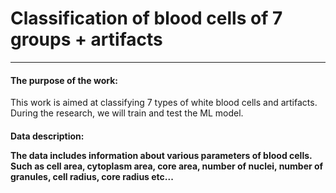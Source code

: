
<h1> Classification of blood cells of 7 groups + artifacts </h1> 

<hr>
<h4>The purpose of the work: </h4>
<p>
This work is aimed at classifying 7 types of white blood cells and artifacts. 
During the research, we will train and test the ML model.
</p>

<h4><h4>

<p>
Data description:

The data includes information about various parameters of blood cells.  
Such as cell area, cytoplasm area, core area, number of nuclei, number of granules, cell radius, core radius etc...

</p>